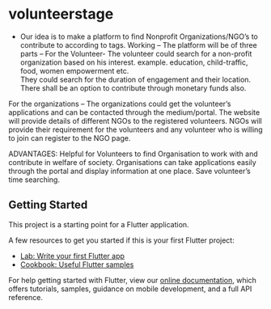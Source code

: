 # volunteerstage

- Our idea is to make a platform to find Nonprofit Organizations/NGO’s to contribute to according to tags.
Working – The platform will be of three parts – 
For the Volunteer- 
The volunteer could search for a non-profit organization based on his interest.  example. education, child-traffic, food, women empowerment etc.  
They could search for the duration of engagement and their location. 
There shall be an option to contribute through monetary funds also.

For the organizations –
The organizations could get the volunteer’s applications and can be contacted through the medium/portal. 
The website will provide details of different NGOs to the registered volunteers. 
NGOs will provide their requirement for the volunteers and any volunteer who is willing to join can register to the NGO page.

ADVANTAGES:
Helpful for Volunteers to find Organisation to work with and contribute in welfare of society.
Organisations can take applications easily through the portal and display information at one place.
Save volunteer’s time searching.

## Getting Started

This project is a starting point for a Flutter application.

A few resources to get you started if this is your first Flutter project:

- [Lab: Write your first Flutter app](https://flutter.dev/docs/get-started/codelab)
- [Cookbook: Useful Flutter samples](https://flutter.dev/docs/cookbook)

For help getting started with Flutter, view our
[online documentation](https://flutter.dev/docs), which offers tutorials,
samples, guidance on mobile development, and a full API reference.
